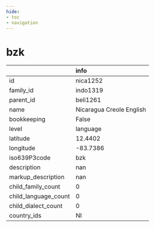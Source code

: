 ```yaml
---
hide:
- toc
- navigation
---
```

# bzk
|                      | info                     |
|:---------------------|:-------------------------|
| id                   | nica1252                 |
| family_id            | indo1319                 |
| parent_id            | beli1261                 |
| name                 | Nicaragua Creole English |
| bookkeeping          | False                    |
| level                | language                 |
| latitude             | 12.4402                  |
| longitude            | -83.7386                 |
| iso639P3code         | bzk                      |
| description          | nan                      |
| markup_description   | nan                      |
| child_family_count   | 0                        |
| child_language_count | 0                        |
| child_dialect_count  | 0                        |
| country_ids          | NI                       |